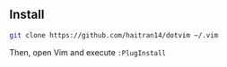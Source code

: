 ## Install
```bash
git clone https://github.com/haitran14/dotvim ~/.vim
```

Then, open Vim and execute `:PlugInstall`
